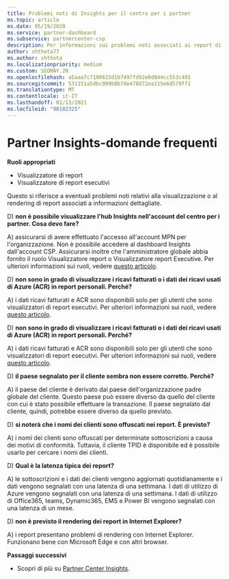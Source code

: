 ```yaml
---
title: Problemi noti di Insights per il centro per i partner
ms.topic: article
ms.date: 05/19/2020
ms.service: partner-dashboard
ms.subservice: partnercenter-csp
description: Per informazioni sui problemi noti associati ai report di partner Center Insights (PCI), vedere. Le informazioni possono includere problemi di rendering noti o limitazioni dei report.
author: shthota77
ms.author: shthota
ms.localizationpriority: medium
ms.custom: SEOMAY.20
ms.openlocfilehash: a5aaa7c7190615d1b7497fd92e0d844cc553c491
ms.sourcegitcommit: 531151a5dbc999b8b7de478d72ea115e6d579ff1
ms.translationtype: MT
ms.contentlocale: it-IT
ms.lasthandoff: 01/13/2021
ms.locfileid: "98182325"
---
```

# <a name="partner-insights--frequently-asked-questions"></a>Partner Insights-domande frequenti

**Ruoli appropriati**
- Visualizzatore di report
- Visualizzatore di report esecutivi

Questo si riferisce a eventuali problemi noti relativi alla visualizzazione o al rendering di report associati a informazioni dettagliate.

D) **non è possibile visualizzare l'hub Insights nell'account del centro per i partner. Cosa devo fare?**

A) assicurarsi di avere effettuato l'accesso all'account MPN per l'organizzazione. Non è possibile accedere al dashboard Insights dall'account CSP. Assicurarsi inoltre che l'amministratore globale abbia fornito il ruolo Visualizzatore report o Visualizzatore report Executive.  Per ulteriori informazioni sui ruoli, vedere [questo articolo](./pci-roles.md).

D) **non sono in grado di visualizzare i ricavi fatturati o i dati dei ricavi usati di Azure (ACR) in report personali. Perché?**

A) i dati ricavi fatturati e ACR sono disponibili solo per gli utenti che sono visualizzatori di report esecutivi.  Per ulteriori informazioni sui ruoli, vedere [questo articolo](./pci-roles.md).

D) **non sono in grado di visualizzare i ricavi fatturati o i dati dei ricavi usati di Azure (ACR) in report personali. Perché?**

A) i dati ricavi fatturati e ACR sono disponibili solo per gli utenti che sono visualizzatori di report esecutivi. Per ulteriori informazioni sui ruoli, vedere [questo articolo](./pci-roles.md).

D) **il paese segnalato per il cliente sembra non essere corretto. Perché?**

A) il paese del cliente è derivato dal paese dell'organizzazione padre globale del cliente. Questo paese può essere diverso da quello del cliente con cui è stato possibile effettuare la transazione. Il paese segnalato dal cliente, quindi, potrebbe essere diverso da quello previsto.

D) **si noterà che i nomi dei clienti sono offuscati nei report. È previsto?**

A) i nomi dei clienti sono offuscati per determinate sottoscrizioni a causa dei motivi di conformità. Tuttavia, il cliente TPID è disponibile ed è possibile usarlo per cercare i nomi dei clienti.

D) **Qual è la latenza tipica dei report?**

A) le sottoscrizioni e i dati dei clienti vengono aggiornati quotidianamente e i dati vengono segnalati con una latenza di una settimana. I dati di utilizzo di Azure vengono segnalati con una latenza di una settimana. I dati di utilizzo di Office365, teams, Dynamic365, EMS e Power BI vengono segnalati con una latenza di un mese.

D) **non è previsto il rendering dei report in Internet Explorer?**

A) i report presentano problemi di rendering con Internet Explorer. Funzionano bene con Microsoft Edge e con altri browser.

**Passaggi successivi**

- Scopri di più su [Partner Center Insights](partner-center-insights.md).